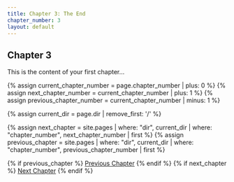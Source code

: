 ```yaml
---
title: Chapter 3: The End
chapter_number: 3
layout: default
---
```


## Chapter 3

This is the content of your first chapter...

<div class="chapter-nav">
  {% assign current_chapter_number = page.chapter_number | plus: 0 %}
  {% assign next_chapter_number = current_chapter_number | plus: 1 %}
  {% assign previous_chapter_number = current_chapter_number | minus: 1 %}

  {% assign current_dir = page.dir | remove_first: '/' %}

  {% assign next_chapter = site.pages | where: "dir", current_dir | where: "chapter_number", next_chapter_number | first %}
  {% assign previous_chapter = site.pages | where: "dir", current_dir | where: "chapter_number", previous_chapter_number | first %}

  {% if previous_chapter %}
    <a href="{{ previous_chapter.url }}" class="prev-chapter">Previous Chapter</a>
  {% endif %}
  {% if next_chapter %}
    <a href="{{ next_chapter.url }}" class="next-chapter">Next Chapter</a>
  {% endif %}
</div>